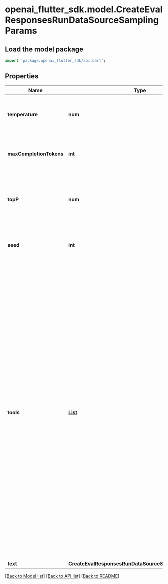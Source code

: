 # openai_flutter_sdk.model.CreateEvalResponsesRunDataSourceSamplingParams

## Load the model package
```dart
import 'package:openai_flutter_sdk/api.dart';
```

## Properties
Name | Type | Description | Notes
------------ | ------------- | ------------- | -------------
**temperature** | **num** | A higher temperature increases randomness in the outputs. | [optional] [default to 1]
**maxCompletionTokens** | **int** | The maximum number of tokens in the generated output. | [optional] 
**topP** | **num** | An alternative to temperature for nucleus sampling; 1.0 includes all tokens. | [optional] [default to 1]
**seed** | **int** | A seed value to initialize the randomness, during sampling. | [optional] [default to 42]
**tools** | [**List<Tool>**](Tool.md) | An array of tools the model may call while generating a response. You can specify which tool to use by setting the `tool_choice` parameter.  The two categories of tools you can provide the model are:  - **Built-in tools**: Tools that are provided by OpenAI that extend the   model's capabilities, like [web search](/docs/guides/tools-web-search)   or [file search](/docs/guides/tools-file-search). Learn more about   [built-in tools](/docs/guides/tools). - **Function calls (custom tools)**: Functions that are defined by you,   enabling the model to call your own code. Learn more about   [function calling](/docs/guides/function-calling).  | [optional] [default to const []]
**text** | [**CreateEvalResponsesRunDataSourceSamplingParamsText**](CreateEvalResponsesRunDataSourceSamplingParamsText.md) |  | [optional] 

[[Back to Model list]](../README.md#documentation-for-models) [[Back to API list]](../README.md#documentation-for-api-endpoints) [[Back to README]](../README.md)


